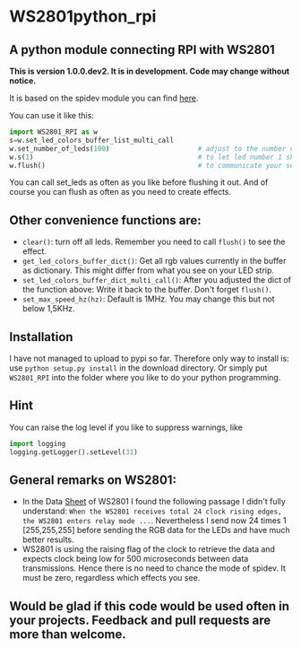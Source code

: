 # WS2801python_rpi
## A python module connecting RPI with WS2801

__This is version 1.0.0.dev2. It is in development. Code may change without notice.__

It is based on the spidev module you can find [here](https://github.com/doceme/py-spidev).

You can use it like this:

```python
import WS2801_RPI as w
s=w.set_led_colors_buffer_list_multi_call
w.set_number_of_leds(100)                      # adjust to the number of leds in your project
w.s(1)                                         # to let led number 1 shine in white
w.flush()                                      # to communicate your settings to the led strip via spi
```

You can call set_leds as often as you like before flushing it out. And of course you can flush as often
as you need to create effects.

## Other convenience functions are:

* `clear()`: turn off all leds. Remember you need to call `flush()` to see the effect.
* `get_led_colors_buffer_dict()`: Get all rgb values currently in the buffer as dictionary. This might differ from what you see on your LED strip.
* `set_led_colors_buffer_dict_multi_call()`: After you adjusted the dict of the function above: Write it back to the buffer. Don't forget `flush()`.
* `set_max_speed_hz(hz)`: Default is 1MHz. You may change this but not below 1,5KHz.

## Installation
I have not managed to upload to pypi so far. Therefore only way to install is: use `python setup.py install` in the download directory. Or simply put `WS2801_RPI`
into the folder where you like to do your python programming.

## Hint
You can raise the log level if you like to suppress warnings, like
```python
import logging
logging.getLogger().setLevel(31)
```

## General remarks on WS2801:
* In the Data [Sheet](https://cdn-shop.adafruit.com/datasheets/WS2801.pdf) of WS2801 I found the following passage I didn't fully understand: `When the WS2801 receives total 24
clock rising edges, the WS2801 enters relay mode ...`. Nevertheless I send now 24 times 1 [255,255,255] before sending the RGB data for the LEDs and have much
better results.
* WS2801 is using the raising flag of the clock to retrieve the data and expects clock being low for 500 microseconds between data transmissions. Hence there is no need to chance
the mode of spidev. It must be zero, regardless which effects you see.

## Would be glad if this code would be used often in your projects. Feedback and pull requests are more than welcome.
